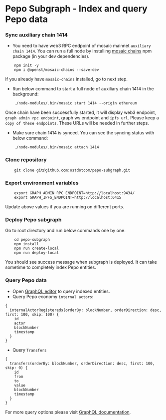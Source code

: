 # Pepo Subgraph - Index and query Pepo data

### Sync auxiliary chain 1414

- You need to have web3 RPC endpoint of mosaic mainnet `auxiliary chain 1414`. You can run a full node by installing [mosaic chains](https://github.com/mosaicdao/mosaic-chains) npm package (in your 
dev dependencies).

```
    npm init -y
    npm i @openst/mosaic-chains --save-dev
```
If you already have `mosaic-chains` installed, go to next step.

- Run below command to start a full node of auxiliary chain 1414 in the background:

```
    ./node-modules/.bin/mosaic start 1414 --origin ethereum 
```
Once chain have been successfully started, it will display web3 endpoint, `graph admin rpc endpoint`, graph ws endpoint and `ipfs url`. Please keep a `copy of these endpoints`. These URLs will be 
needed in further steps.

- Make sure chain 1414 is synced. You can see the syncing status with below command:
```
    ./node-modules/.bin/mosaic attach 1414
```

### Clone repository
```
    git clone git@github.com:ostdotcom/pepo-subgraph.git
```

### Export environment variables

```
    export GRAPH_ADMIN_RPC_ENDPOINT=http://localhost:9434/
    export GRAPH_IPFS_ENDPOINT=http://localhost:6415
```
Update above values if you are running on different ports.

### Deploy Pepo subgraph

Go to root directory and run below commands one by one:
```
    cd pepo-subgraph
    npm install
    npm run create-local 
    npm run deploy-local
```

You should see success message when subgraph is deployed. 
It can take sometime to completely index Pepo entities.

### Query Pepo data

- Open [GraphQL editor](http://localhost:11414/subgraphs/name/ostdotcom/pepo-subgraph/graphql) to query indexed entities. 
- Query Pepo economy `internal actors`:
```
{
  internalActorRegistereds(orderBy: blockNumber, orderDirection: desc, first: 100, skip: 100) {
    id
    actor
    blockNumber
    timestamp
  }
}
```
- Query `Transfers`
```
{
  transfers(orderBy: blockNumber, orderDirection: desc, first: 100, skip: 0) {
    id
    from
    to
    value
    blockNumber
    timestamp
  }
}
```

For more query options please visit [GraphQL documentation](https://graphql.org/learn/queries/).
 